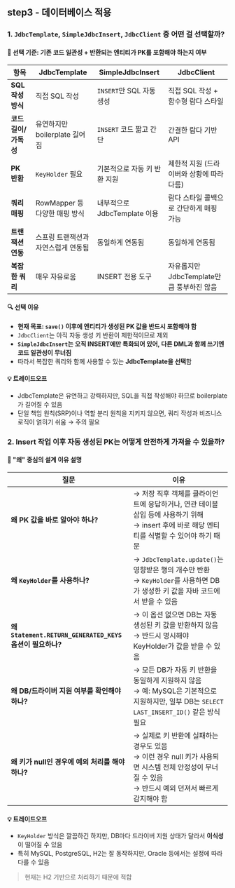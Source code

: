## step3 - 데이터베이스 적용

### 1. `JdbcTemplate`, `SimpleJdbcInsert`, `JdbcClient` 중 어떤 걸 선택할까?

#### 📌 선택 기준: **기존 코드 일관성 + 반환되는 엔티티가 PK를 포함해야 하는지 여부**

| 항목            | JdbcTemplate          | SimpleJdbcInsert      | JdbcClient                   |
|---------------|-----------------------|-----------------------|------------------------------|
| **SQL 작성 방식** | 직접 SQL 작성             | `INSERT`만 SQL 자동 생성   | 직접 SQL 작성 + 함수형 람다 스타일       |
| **코드 길이/가독성** | 유연하지만 boilerplate 길어짐 | `INSERT` 코드 짧고 간단     | 간결한 람다 기반 API                |
| **PK 반환**     | `KeyHolder` 필요        | 기본적으로 자동 키 반환 지원      | 제한적 지원 (드라이버와 상황에 따라 다름)     |
| **쿼리 매핑**     | RowMapper 등 다양한 매핑 방식 | 내부적으로 JdbcTemplate 이용 | 람다 스타일 콜백으로 간단하게 매핑 가능       |
| **트랜잭션 연동**   | 스프링 트랜잭션과 자연스럽게 연동됨   | 동일하게 연동됨              | 동일하게 연동됨                     |
| **복잡한 쿼리**    | 매우 자유로움               | INSERT 전용 도구          | 자유롭지만 JdbcTemplate만큼 풍부하진 않음 |

#### 🔍 선택 이유

* **현재 목표: `save()` 이후에 엔티티가 생성된 PK 값을 반드시 포함해야 함**
* `JdbcClient`는 아직 자동 생성 키 반환이 제한적이므로 제외
* **`SimpleJdbcInsert`는 오직 INSERT에만 특화되어 있어, 다른 DML과 함께 쓰기엔 코드 일관성이 무너짐**
* 따라서 복잡한 쿼리와 함께 사용할 수 있는 **JdbcTemplate을 선택**함

#### 💡 트레이드오프

* JdbcTemplate은 유연하고 강력하지만, SQL을 직접 작성해야 하므로 boilerplate가 길어질 수 있음
* 단일 책임 원칙(SRP)이나 역할 분리 원칙을 지키지 않으면, 쿼리 작성과 비즈니스 로직이 얽히기 쉬움 → 주의 필요

### 2. Insert 작업 이후 자동 생성된 PK는 어떻게 안전하게 가져올 수 있을까?

#### 📌 "왜" 중심의 설계 이유 설명

| 질문                                                | 이유                                                                                                   |
|---------------------------------------------------|------------------------------------------------------------------------------------------------------|
| **왜 PK 값을 바로 알아야 하나?**                            | → 저장 직후 객체를 클라이언트에 응답하거나, 연관 테이블 삽입 등에 사용하기 위해<br>→ insert 후에 바로 해당 엔티티를 식별할 수 있어야 하기 때문             |
| **왜 `KeyHolder`를 사용하나?**                          | → `JdbcTemplate.update()`는 영향받은 행의 개수만 반환<br>→ `KeyHolder`를 사용하면 DB가 생성한 키 값을 자바 코드에서 받을 수 있음        |
| **왜 `Statement.RETURN_GENERATED_KEYS` 옵션이 필요하나?** | → 이 옵션 없으면 DB는 자동 생성된 키 값을 반환하지 않음<br>→ 반드시 명시해야 KeyHolder가 값을 받을 수 있음                               |
| **왜 DB/드라이버 지원 여부를 확인해야 하나?**                     | → 모든 DB가 자동 키 반환을 동일하게 지원하지 않음<br>→ 예: MySQL은 기본적으로 지원하지만, 일부 DB는 `SELECT LAST_INSERT_ID()` 같은 방식 필요 |
| **왜 키가 null인 경우에 예외 처리를 해야 하나?**                  | → 실제로 키 반환에 실패하는 경우도 있음<br>→ 이런 경우 null 키가 사용되면 시스템 전체 안정성이 무너질 수 있음<br>→ 반드시 예외 던져서 빠르게 감지해야 함      |

#### 💡 트레이드오프

* `KeyHolder` 방식은 깔끔하긴 하지만, DB마다 드라이버 지원 상태가 달라서 **이식성**이 떨어질 수 있음
* 특히 MySQL, PostgreSQL, H2는 잘 동작하지만, Oracle 등에서는 설정에 따라 다를 수 있음

> 현재는 H2 기반으로 처리하기 때문에 적합